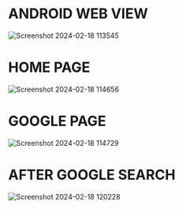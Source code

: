 # ANDROID WEB VIEW
![Screenshot 2024-02-18 113545](https://github.com/Amisha0971/ANDROID-WEB-VIEW-BY-GOOGLE-SEARCH/assets/136344215/aca341db-9fc5-4a6f-9682-3d934aa81e34)
# HOME PAGE
![Screenshot 2024-02-18 114656](https://github.com/Amisha0971/ANDROID-WEB-VIEW-BY-GOOGLE-SEARCH/assets/136344215/8bdb1be9-d76c-4592-ab1e-6c82313592ff)
# GOOGLE PAGE
![Screenshot 2024-02-18 114729](https://github.com/Amisha0971/ANDROID-WEB-VIEW-BY-GOOGLE-SEARCH/assets/136344215/0067c1de-f210-4cac-9f2a-8a1addbf03e8)
# AFTER GOOGLE SEARCH
![Screenshot 2024-02-18 120228](https://github.com/Amisha0971/ANDROID-WEB-VIEW-BY-GOOGLE-SEARCH/assets/136344215/6b429fa6-8e4d-41fd-b545-848d904fb68c)

